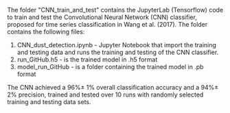 The folder "CNN_train_and_test" contains the JupyterLab (Tensorflow) code to train and test the Convolutional Neural Network (CNN) classifier, proposed for time series classification in Wang et al. (2017). The folder contains the following files:
  1. CNN_dust_detection.ipynb - Jupyter Notebook that import the training and testing data and runs the training and testing of the CNN classifier. 
  2. run_GitHub.h5 - is the trained model in .h5 format 
  3. model_run_GitHub - is a folder containing the trained model in .pb format 

The CNN achieved a 96\%± 1\% overall classification accuracy and a 94\%± 2\% precision, trained and tested over 10 runs with randomly selected training and testing data sets.
